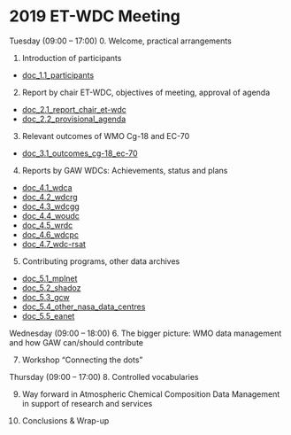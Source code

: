 # 2019 ET-WDC Meeting

Tuesday (09:00 – 17:00)
0. Welcome, practical arrangements 

1. Introduction of participants 
* [doc_1.1_participants](Doc_1.1_Provisional_list_of_participants_v0.0.docx)

2. Report by chair ET-WDC, objectives of meeting, approval of agenda 
* [doc_2.1_report_chair_et-wdc](Doc_2.1_Report_chair_ET-WDC_v1.0.pdf)
* [doc_2.2_provisional_agenda](Doc_2.2_Provisional_agenda_v0.2.docx)

3. Relevant outcomes of WMO Cg-18 and EC-70
* [doc_3.1_outcomes_cg-18_ec-70]()

4. Reports by GAW WDCs: Achievements, status and plans
* [doc_4.1_wdca]()
* [doc_4.2_wdcrg]()
* [doc_4.3_wdcgg]()
* [doc_4.4_woudc]()
* [doc_4.5_wrdc]()
* [doc_4.6_wdcpc]()
* [doc_4.7_wdc-rsat]()

5. Contributing programs, other data archives
* [doc_5.1_mplnet]()
* [doc_5.2_shadoz]()
* [doc_5.3_gcw]()
* [doc_5.4_other_nasa_data_centres]()
* [doc_5.5_eanet]()


Wednesday (09:00 – 18:00)
6. The bigger picture: WMO data management and how GAW can/should contribute

7. Workshop “Connecting the dots”

Thursday (09:00 – 17:00)
8. Controlled vocabularies

9. Way forward in Atmospheric Chemical Composition Data Management in support of research and services

10. Conclusions & Wrap-up

